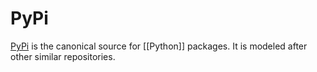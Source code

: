 # PyPi

[PyPi](https://pypi.org) is the canonical source for [[Python]] packages. It is modeled after other similar repositories. 